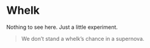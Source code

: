 # Whelk

Nothing to see here. Just a little experiment.

> We don’t stand a whelk’s chance in a supernova.